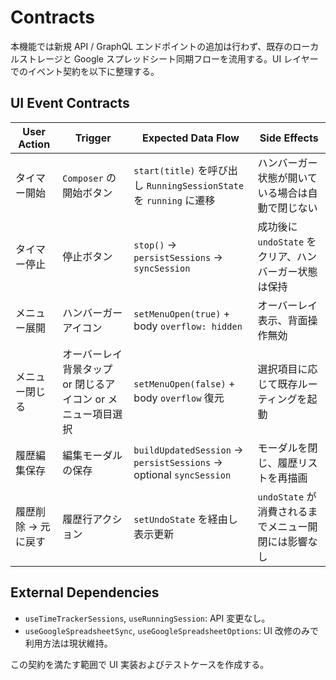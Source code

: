 # Contracts

本機能では新規 API / GraphQL エンドポイントの追加は行わず、既存のローカルストレージと Google スプレッドシート同期フローを流用する。UI レイヤーでのイベント契約を以下に整理する。

## UI Event Contracts

| User Action | Trigger | Expected Data Flow | Side Effects |
|-------------|---------|-------------------|--------------|
| タイマー開始 | `Composer` の開始ボタン | `start(title)` を呼び出し `RunningSessionState` を `running` に遷移 | ハンバーガー状態が開いている場合は自動で閉じない |
| タイマー停止 | 停止ボタン | `stop()` → `persistSessions` → `syncSession` | 成功後に `undoState` をクリア、ハンバーガー状態は保持 |
| メニュー展開 | ハンバーガーアイコン | `setMenuOpen(true)` + body `overflow: hidden` | オーバーレイ表示、背面操作無効 |
| メニュー閉じる | オーバーレイ背景タップ or 閉じるアイコン or メニュー項目選択 | `setMenuOpen(false)` + body `overflow` 復元 | 選択項目に応じて既存ルーティングを起動 |
| 履歴編集保存 | 編集モーダルの保存 | `buildUpdatedSession` → `persistSessions` → optional `syncSession` | モーダルを閉じ、履歴リストを再描画 |
| 履歴削除 → 元に戻す | 履歴行アクション | `setUndoState` を経由し表示更新 | `undoState` が消費されるまでメニュー開閉には影響なし |

## External Dependencies
- `useTimeTrackerSessions`, `useRunningSession`: API 変更なし。
- `useGoogleSpreadsheetSync`, `useGoogleSpreadsheetOptions`: UI 改修のみで利用方法は現状維持。

この契約を満たす範囲で UI 実装およびテストケースを作成する。
